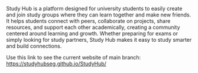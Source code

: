 Study Hub is a platform designed for university students to easily create and join study groups where they can learn together and make new friends. It helps students connect with peers, collaborate on projects, share resources, and support each other academically, creating a community centered around learning and growth. Whether preparing for exams or simply looking for study partners, Study Hub makes it easy to study smarter and build connections.

Use this link to see the current website of main branch:
https://studyhubseg.github.io/StudyHub/
